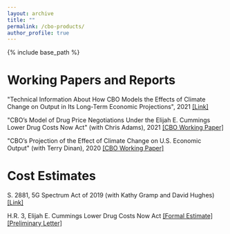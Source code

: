 ```yaml
---
layout: archive
title: ""
permalink: /cbo-products/
author_profile: true
---
```


{% include base_path %}

Working Papers and Reports
======
"Technical Information About How CBO Models the Effects of Climate Change on Output in Its Long-Term Economic Projections", 2021
[[Link]](https://www.cbo.gov/publication/57421)

"CBO’s Model of Drug Price Negotiations Under the Elijah E. Cummings Lower Drug Costs Now Act" (with Chris Adams), 2021
[[CBO Working Paper]](https://www.cbo.gov/publication/56905)

"CBO’s Projection of the Effect of Climate Change on U.S. Economic Output" (with Terry Dinan), 2020
[[CBO Working Paper]](https://www.cbo.gov/publication/56505)

Cost Estimates
======

S. 2881, 5G Spectrum Act of 2019 (with Kathy Gramp and David Hughes)
[[Link]](https://www.cbo.gov/publication/56199)

H.R. 3, Elijah E. Cummings Lower Drug Costs Now Act
[[Formal Estimate]](https://www.cbo.gov/publication/55936)
[[Preliminary Letter]](https://www.cbo.gov/publication/55722) 



  

  
